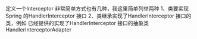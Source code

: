 定义一个Interceptor 非常简单方式也有几种，我这里简单列举两种
1、类要实现Spring 的HandlerInterceptor 接口
2、类继承实现了HandlerInterceptor 接口的类，例如 已经提供的实现了HandlerInterceptor 接口的抽象类HandlerInterceptorAdapter
